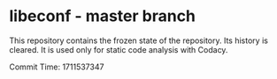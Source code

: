 # libeconf - master branch

This repository contains the frozen state of the repository.
Its history is cleared. It is used only for static code
analysis with Codacy.

Commit Time: 1711537347